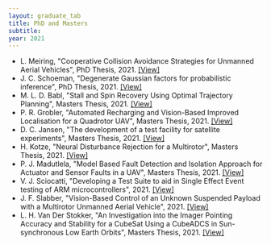```yaml
---
layout: graduate_tab
title: PhD and Masters
subtitle: 
year: 2021
---
```

<!---
#### 2021
-->

- L. Meiring, "Cooperative Collision Avoidance Strategies for Unmanned Aerial Vehicles", PhD Thesis, 2021. [[View]](http://hdl.handle.net/10019.1/123847)
- J. C. Schoeman, "Degenerate Gaussian factors for probabilistic inference", PhD Thesis, 2021. [[View]](http://hdl.handle.net/10019.1/123876)
- M. L. D. Babl, "Stall and Spin Recovery Using Optimal Trajectory Planning", Masters Thesis, 2021. [[View]](http://hdl.handle.net/10019.1/110025)
- P. R. Grobler, "Automated Recharging and Vision-Based Improved Localisation for a Quadrotor UAV", Masters Thesis, 2021. [[View]](http://hdl.handle.net/10019.1/109804)
- D. C. Jansen, "The development of a test facility for satellite experiments", Masters Thesis, 2021. [[View]](http://hdl.handle.net/10019.1/109916)
- H. Kotze, "Neural Disturbance Rejection for a Multirotor", Masters Thesis, 2021. [[View]](http://hdl.handle.net/10019.1/109935)
- P. J. Madutlela, "Model Based Fault Detection and Isolation Approach for Actuator and Sensor Faults in a UAV", Masters Thesis, 2021. [[View]](http://hdl.handle.net/10019.1/123695)
- V. J. Sciocatti, "Developing a Test Suite to aid in Single Effect Event testing of ARM microcontrollers", 2021. [[View]](http://hdl.handle.net/10019.1/110565)
- J. F. Slabber, "Vision-Based Control of an Unknown Suspended Payload with a Multirotor Unmanned Aerial Vehicle", 2021. [[View]](http://hdl.handle.net/10019.1/109798)
- L. H. Van Der Stokker, "An Investigation into the Imager Pointing Accuracy and Stability for a CubeSat Using a CubeADCS in Sun-synchronous Low Earth Orbits", Masters Thesis, 2021. [[View]](http://hdl.handle.net/10019.1/123700)


